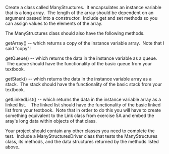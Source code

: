 
Create a class called ManyStructures.  It encapsulates an instance variable that is a long array.  The length of the array should be dependent on an argument passed into a constructor.  Include get and set methods so you can assign values to the elements of the array.  
  
The ManyStructures class should also have the following methods.  
  
getArray() -- which returns a copy of the instance variable array.  Note that I said "copy"!  
  
getQueue() -- which returns the data in the instance variable as a queue.  The queue should have the functionality of the basic queue from your textbook.  
  
getStack() -- which returns the data in the instance variable array as a stack.  The stack should have the functionality of the basic stack from your textbook.  
  
getLinkedList() -- which returns the data in the instance variable array as a linked list.    The linked list should have the functionality of the basic linked list from your textbook.  Note that in order to do this you will have to create something equivalent to the Link class from exercise 5A and embed the aray's long data within objects of that class.  
  
Your project should contain any other classes you need to complete the test.  Include a ManyStructuresDriver class that tests the ManyStructures class, its methods, and the data structures returned by the methods listed above..